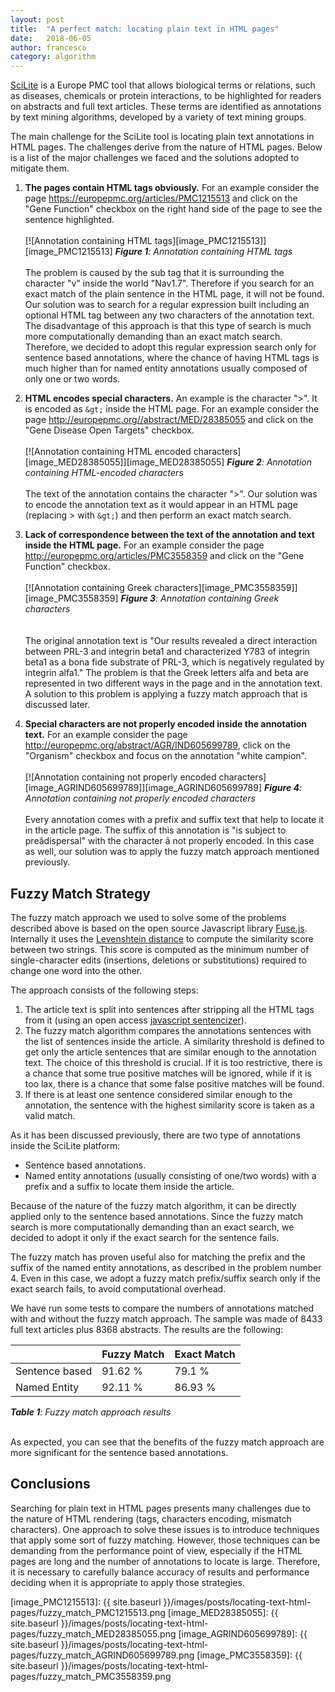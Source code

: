 ```yaml
---
layout: post
title:  "A perfect match: locating plain text in HTML pages"
date:   2018-06-05
author: francesco
category: algorithm
---
```


[SciLite][1] is a Europe PMC tool that allows biological terms or relations, such as diseases, chemicals or protein interactions, to be highlighted for readers on abstracts and full text articles. These terms are identified as annotations by text mining algorithms, developed by a variety of text mining groups.

The main challenge for the SciLite tool is locating plain text annotations in HTML pages. The challenges derive from the nature of HTML pages. Below is a list of the major challenges we faced and the solutions adopted to mitigate them.

 1. **The pages contain HTML tags obviously.** For an example consider the page https://europepmc.org/articles/PMC1215513 and click on the "Gene Function" checkbox on the right hand side of the page to see the sentence highlighted. <br/><br/>
 [![Annotation containing HTML tags][image_PMC1215513]][image_PMC1215513]
***Figure 1**: Annotation containing HTML tags*<br/><br/>
The problem is caused by the sub tag that it is surrounding the character "v" inside the world "Nav1.7". Therefore if you search for an exact match of the plain sentence in the HTML page, it will not be found. Our solution was to search for a regular expression built including an optional HTML tag between any two characters of the annotation text. The disadvantage of this approach is that this type of search is much more computationally demanding than an exact match search. Therefore, we decided to adopt this regular expression search only for sentence based annotations, where the chance of having HTML tags is much higher than for named entity annotations usually composed of only one or two words.
 
 2. **HTML encodes special characters.** An example is the character ">". It is encoded as `&gt;` inside the HTML page. For an example consider the page http://europepmc.org//abstract/MED/28385055 and click on the "Gene Disease Open Targets" checkbox.<br/><br/> 
 [![Annotation containing HTML encoded characters][image_MED28385055]][image_MED28385055]
***Figure 2**: Annotation containing HTML-encoded characters*<br/>     
The text of the annotation contains the character ">". Our solution was to encode the annotation text as it would appear in an HTML page (replacing > with `&gt;`) and then perform an exact match search.
 
 3. **Lack of correspondence between the text of the annotation and text inside the HTML page.** For an example consider the page http://europepmc.org/articles/PMC3558359 and click on the "Gene Function" checkbox.<br/><br/>
 [![Annotation containing Greek characters][image_PMC3558359]][image_PMC3558359]
***Figure 3**: Annotation containing Greek characters*<br/><br/>    
The original annotation text is "Our results revealed a direct interaction between PRL-3 and integrin beta1 and characterized Y783 of integrin beta1 as a bona fide substrate of PRL-3, which is negatively regulated by integrin alfa1." The problem is that the Greek letters alfa and beta are represented in two different ways in the page and in the annotation text. A solution to this problem is applying a fuzzy match approach that is discussed later.

 4. **Special characters are not properly encoded inside the annotation text.** For an example consider the page http://europepmc.org/abstract/AGR/IND605699789, click on the "Organism" checkbox and focus on the annotation "white campion".<br/><br/>
 [![Annotation containing not properly encoded characters][image_AGRIND605699789]][image_AGRIND605699789]
***Figure 4**: Annotation containing not properly encoded characters*<br/>  
Every annotation comes with a prefix and suffix text that help to locate it in the article page. The suffix of this annotation is "is subject to pre&acirc;dispersal" with the character &acirc; not properly encoded. In this case as well, our solution was to apply the fuzzy match approach mentioned previously.
 
## Fuzzy Match Strategy ##
 
 The fuzzy match approach we used to solve some of the problems described above is based on the open source Javascript library [Fuse.js][2]. Internally it uses the [Levenshtein distance][3] to compute the similarity score between two strings. This score is computed as the minimum number of single-character edits (insertions, deletions or substitutions) required to change one word into the other.

 The approach consists of the following steps:
 
 1. The article text is split into sentences after stripping all the HTML tags from it (using an open access [javascript sentencizer][4]).
 2. The fuzzy match algorithm compares the annotations sentences with the list of sentences inside the article. A similarity threshold is defined to get only the article sentences that are similar enough to the annotation text. The choice of this threshold is crucial. If it is too restrictive, there is a chance that some true positive matches will be ignored, while if it is too lax, there is a chance that some false positive matches will be found.
 3. If there is at least one sentence considered similar enough to the annotation, the sentence with the highest similarity score is taken as a valid match.
 
 As it has been discussed previously, there are  two type of annotations inside the SciLite platform:
 
 * Sentence based annotations.
 * Named entity annotations (usually consisting of one/two words) with a prefix and a suffix to locate them inside the article.
  
Because of the nature of the fuzzy match algorithm, it can be directly applied only to the sentence based annotations. Since the fuzzy match search is more computationally demanding than an exact search, we decided to adopt it only if the exact search for the sentence fails.
 
The fuzzy match has proven useful also for matching the prefix and the suffix of the named entity annotations, as described in the problem number 4. Even in this case, we adopt a fuzzy match prefix/suffix search only if the exact search fails, to avoid computational overhead.

We have run some tests to compare the numbers of annotations matched with and without the fuzzy match approach. The sample was made of 8433 full text articles plus 8368 abstracts. The results are the following:

<table>
<thead>
<tr>
<th></th>
<th>Fuzzy Match</th>
<th>Exact Match</th>
</tr>
</thead>
<tbody>
<tr>
<td>Sentence based</td>
<td>91.62 %</td>
<td>79.1 %</td>
</tr>
<tr>
<td>Named Entity</td>
<td>92.11 %</td>
<td>86.93 %</td>
</tr>
</tbody>
</table>

***Table 1**: Fuzzy match approach results* <br/><br/>  

As expected, you can see that the benefits of the fuzzy match approach are more significant for the sentence based annotations.

## Conclusions ##

Searching for plain text in HTML pages presents many challenges due to the nature of HTML rendering (tags, characters encoding, mismatch characters). One approach to solve these issues is to introduce techniques that apply some sort of fuzzy matching. However, those techniques can be demanding from the performance point of view, especially if the HTML pages are long and the number of annotations to locate is large. Therefore, it is necessary to carefully balance accuracy of results and performance deciding when it is  appropriate to apply those strategies.


  [1]: https://europepmc.org/Annotations
  [2]: http://fusejs.io/
  [3]: https://en.wikipedia.org/wiki/Levenshtein_distance
  [4]: https://github.com/Tessmore/sbd
  [image_PMC1215513]: {{ site.baseurl }}/images/posts/locating-text-html-pages/fuzzy_match_PMC1215513.png
  [image_MED28385055]: {{ site.baseurl }}/images/posts/locating-text-html-pages/fuzzy_match_MED28385055.png
  [image_AGRIND605699789]: {{ site.baseurl }}/images/posts/locating-text-html-pages/fuzzy_match_AGRIND605699789.png
  [image_PMC3558359]: {{ site.baseurl }}/images/posts/locating-text-html-pages/fuzzy_match_PMC3558359.png
